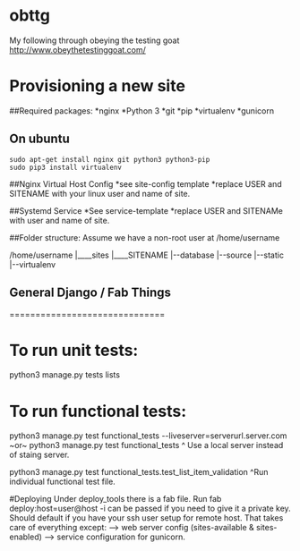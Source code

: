 # obttg
My following through obeying the testing goat http://www.obeythetestinggoat.com/

Provisioning a new site
=======================

##Required packages:
	*nginx
	*Python 3
	*git
	*pip
	*virtualenv
	*gunicorn

## On ubuntu
	sudo apt-get install nginx git python3 python3-pip
	sudo pip3 install virtualenv

##Nginx Virtual Host Config
	*see site-config template
	*replace USER and SITENAME with your linux user and name of site. 

##Systemd Service
	*See service-template
	*replace USER and SITENAMe with user and name of site.

##Folder structure:
Assume we have a non-root user at /home/username

/home/username
|____sites
	|____SITENAME
		|--database
		|--source
		|--static
		|--virtualenv

## General Django / Fab Things
==============================

# To run unit tests:
python3 manage.py tests lists

# To run functional tests:
python3 manage.py test functional_tests --liveserver=serverurl.server.com
~or~
python3 manage.py test functional_tests
^ Use a local server instead of staing server. 

python3 manage.py test functional_tests.test_list_item_validation
^Run individual functional test file.

#Deploying
Under deploy_tools there is a fab file. Run
fab deploy:host=user@host
-i can be passed if you need to give it a private key. Should default if you have your ssh user setup for remote host.
That takes care of everything except:
--> web server config (sites-available & sites-enabled)
--> service configuration for gunicorn. 

